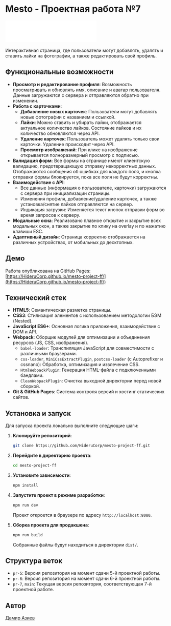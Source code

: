 # Mesto - Проектная работа №7

![Логотип Mesto](https://raw.githubusercontent.com/HideruCorp/mesto-project-ff/main/src/images/logo.svg)

Интерактивная страница, где пользователи могут добавлять, удалять и ставить лайки на фотографии, а также редактировать свой профиль.

## Функциональные возможности

*   **Просмотр и редактирование профиля**: Возможность просматривать и обновлять имя, описание и аватар пользователя. Данные загружаются с сервера и отправляются обратно при изменении.
*   **Работа с карточками**:
    *   **Добавление новых карточек**: Пользователи могут добавлять новые фотографии с названием и ссылкой.
    *   **Лайки**: Можно ставить и убирать лайки, отображается актуальное количество лайков. Состояние лайков и их количество обновляются через API.
    *   **Удаление карточек**: Пользователь может удалять только свои карточки. Удаление происходит через API.
    *   **Просмотр изображений**: При клике на изображение открывается полноразмерный просмотр с подписью.
*   **Валидация форм**: Все формы на странице имеют клиентскую валидацию, предотвращающую отправку некорректных данных. Отображаются сообщения об ошибках для каждого поля, и кнопка отправки формы блокируется, пока все поля не будут корректны.
*   **Взаимодействие с API**:
    *   Все данные (информация о пользователе, карточки) загружаются с сервера при инициализации страницы.
    *   Изменения профиля, добавление/удаление карточек, а также установка/снятие лайков отправляются на сервер.
    *   Индикация загрузки: Изменяется текст кнопок отправки форм во время запросов к серверу.
*   **Модальные окна**: Реализовано плавное открытие и закрытие всех модальных окон, а также закрытие по клику на overlay и по нажатию клавиши ESC.
*   **Адаптивный дизайн**: Страница корректно отображается на различных устройствах, от мобильных до десктопных.

## Демо

Работа опубликована на GitHub Pages: [https://HideruCorp.github.io/mesto-project-ff/](https://HideruCorp.github.io/mesto-project-ff/)

## Технический стек

*   **HTML5**: Семантическая разметка страницы.
*   **CSS3**: Стилизация элементов с использованием методологии БЭМ (Nested).
*   **JavaScript ES6+**: Основная логика приложения, взаимодействие с DOM и API.
*   **Webpack**: Сборщик модулей для оптимизации и объединения ресурсов (JS, CSS, изображения).
    *   `babel-loader`: Транспиляция JavaScript для совместимости с различными браузерами.
    *   `css-loader`, `MiniCssExtractPlugin`, `postcss-loader` (с Autoprefixer и cssnano): Обработка, оптимизация и извлечение CSS.
    *   `HtmlWebpackPlugin`: Генерация HTML-файла с подключенными бандлами.
    *   `CleanWebpackPlugin`: Очистка выходной директории перед новой сборкой.
*   **Git & GitHub Pages**: Система контроля версий и хостинг статических сайтов.

## Установка и запуск

Для запуска проекта локально выполните следующие шаги:

1.  **Клонируйте репозиторий**:
    ```bash
    git clone https://github.com/HideruCorp/mesto-project-ff.git
    ```
2.  **Перейдите в директорию проекта**:
    ```bash
    cd mesto-project-ff
    ```
3.  **Установите зависимости**:
    ```bash
    npm install
    ```
4.  **Запустите проект в режиме разработки**:
    ```bash
    npm run dev
    ```
    Проект откроется в браузере по адресу `http://localhost:8080`.

5.  **Сборка проекта для продакшена**:
    ```bash
    npm run build
    ```
    Собранные файлы будут находиться в директории `dist/`.

## Структура веток

*   `pr-5`: Версия репозитория на момент сдачи 5-й проектной работы.
*   `pr-6`: Версия репозитория на момент сдачи 6-й проектной работы.
*   `pr-7`, `main`: Текущая версия репозитория, соответствующая 7-й проектной работе.

## Автор

[Дамир Азиев](https://github.com/HideruCorp)
